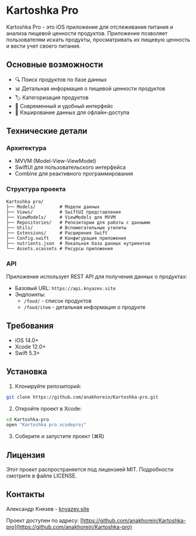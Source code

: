 # Kartoshka Pro

Kartoshka Pro - это iOS приложение для отслеживания питания и анализа пищевой ценности продуктов. Приложение позволяет пользователям искать продукты, просматривать их пищевую ценность и вести учет своего питания.

## Основные возможности

- 🔍 Поиск продуктов по базе данных
- 📊 Детальная информация о пищевой ценности продуктов
- 🏷️ Категоризация продуктов
- 📱 Современный и удобный интерфейс
- 🔄 Кэширование данных для офлайн-доступа

## Технические детали

### Архитектура
- MVVM (Model-View-ViewModel)
- SwiftUI для пользовательского интерфейса
- Combine для реактивного программирования

### Структура проекта
```
Kartoshka pro/
├── Models/         # Модели данных
├── Views/          # SwiftUI представления
├── ViewModels/     # ViewModels для MVVM
├── Repositories/   # Репозитории для работы с данными
├── Utils/          # Вспомогательные утилиты
├── Extensions/     # Расширения Swift
├── Config.swift    # Конфигурация приложения
├── nutrients.json  # Локальная база данных нутриентов
└── Assets.xcassets # Ресурсы приложения
```

### API
Приложение использует REST API для получения данных о продуктах:
- Базовый URL: `https://api.knyazev.site`
- Эндпоинты:
  - `/food/` - список продуктов
  - `/food/item` - детальная информация о продукте

## Требования

- iOS 14.0+
- Xcode 12.0+
- Swift 5.3+

## Установка

1. Клонируйте репозиторий:
```bash
git clone https://github.com/anakhorein/Kartoshka-pro.git
```

2. Откройте проект в Xcode:
```bash
cd Kartoshka-pro
open "Kartoshka pro.xcodeproj"
```

3. Соберите и запустите проект (⌘R)

## Лицензия

Этот проект распространяется под лицензией MIT. Подробности смотрите в файле LICENSE.

## Контакты

Александр Князев - [knyazev.site](https://knyazev.site)

Проект доступен по адресу: [https://github.com/anakhorein/Kartoshka-pro](https://github.com/anakhorein/Kartoshka-pro) 

